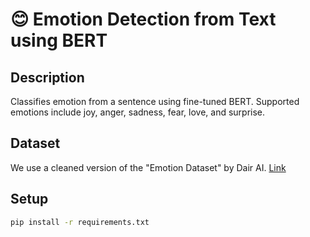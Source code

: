 # 😊 Emotion Detection from Text using BERT

## Description
Classifies emotion from a sentence using fine-tuned BERT. Supported emotions include joy, anger, sadness, fear, love, and surprise.

## Dataset
We use a cleaned version of the "Emotion Dataset" by Dair AI. [Link](https://www.kaggle.com/datasets/praveengovi/emotions-dataset-for-nlp)

## Setup
```bash
pip install -r requirements.txt

